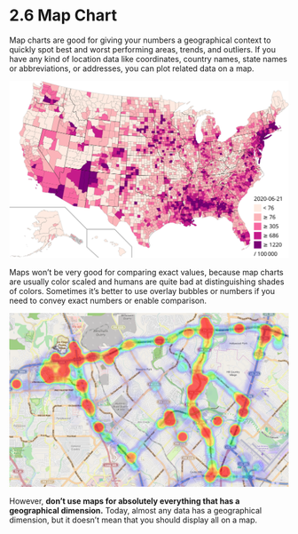 # 2.6  Map Chart

Map charts are good for giving your numbers a geographical context to quickly spot best and worst performing areas, trends, and outliers. If you have any kind of location data like coordinates, country names, state names or abbreviations, or addresses, you can plot related data on a map.

![COVIF-19 Pandemic in US](../../.gitbook/assets/covid-19_outbreak_usa_per_capita_cases_map_counties.svg)

Maps won’t be very good for comparing exact values, because map charts are usually color scaled and humans are quite bad at distinguishing shades of colors. Sometimes it’s better to use overlay bubbles or numbers if you need to convey exact numbers or enable comparison.

![](../../.gitbook/assets/sa_heat_map.png)

However, **don’t use maps for absolutely everything that has a geographical dimension.** Today, almost any data has a geographical dimension, but it doesn’t mean that you should display all on a map.



